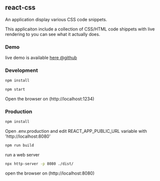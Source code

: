 ## react-css
An application display various CSS code snippets.

This applicaiton include a collection of CSS/HTML code shippets with live rendering to you can see what it actually does.

### Demo
live demo is available [here @github](https://tsemach.github.io/react-css/)

### Development
````bash
npm install
````
````bash
npm start
````
Open the browser on (http://localhost:1234)

### Production
````bash
npm install
````
Open .env.production and edit REACT_APP_PUBLIC_URL variable with 'http://localhost:8080'
````bash
npm run build
````
run a web server
````bash
npx http-server -p 8080 ./dist/
````
open the browser on (http://localhost:8080)



